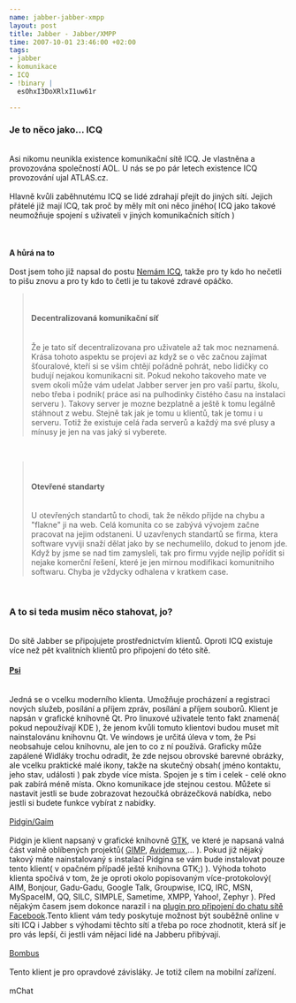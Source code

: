 ```yaml
--- 
name: jabber-jabber-xmpp
layout: post
title: Jabber - Jabber/XMPP
time: 2007-10-01 23:46:00 +02:00
tags: 
- jabber
- komunikace
- ICQ
- !binary |
  esOhxI3DoXRlxI1uw61r

---
```

<h3>Je to něco jako... ICQ</h3><br/>Asi nikomu neunikla existence komunikační sítě ICQ. Je vlastněna a provozována společností AOL. U nás se po pár letech existence ICQ provozování ujal ATLAS.cz.<br/><br/>Hlavně kvůli zaběhnutému ICQ se lidé zdrahají přejít do jiných sítí. Jejich přátelé již mají ICQ, tak proč by měly mít oni něco jiného( ICQ jako takové neumožňuje spojení s uživateli v jiných komunikačních sítích )<br/><br/><a name='more'></a><br/><br/><strong>A hůrá na to</strong><br/><br/>Dost jsem toho již napsal do postu <a title="Nemám ICQ" href="http://www.rooland.cz/2007/09/05/nemam-icq/">Nemám ICQ</a>, takže pro ty kdo ho nečetli to pišu znovu a pro ty kdo to četli je tu takové zdravé opáčko.<br/><blockquote><br/><h4>Decentralizovaná komunikační síť</h4><br/>Že je tato síť decentralizovana pro uživatele až tak moc neznamená. Krása tohoto aspektu se projevi az když se o věc začnou zajímat šťouralové, kteří si se všim chtějí pořádně pohrát, nebo lidičky co budují nejakou komunikacni sit. Pokud nekoho takoveho mate ve svem okoli může vám udelat Jabber server jen pro vaší partu, školu, nebo třeba i podnik( práce asi na pulhodinky čistého času na instalaci serveru ). Takovy server je mozne bezplatně a ještě k tomu legálně stáhnout z webu. Stejně tak jak je tomu u klientů, tak je tomu i u serveru. Totiž že existuje celá řada serverů a každý ma své plusy a mínusy je jen na vas jaký si vyberete.</blockquote><br/><blockquote><br/><h4>Otevřené standarty</h4><br/>U otevřených standartů to chodi, tak že někdo přijde na chybu a "flakne" ji na web. Celá komunita co se zabývá vývojem začne pracovat na jejim odstaneni. U uzavřenych standartů se firma, ktera software vyviji snaží dělat jako by se nechumelilo, dokud to jenom jde. Když by jsme se nad tim zamysleli, tak pro firmu vyjde nejlip pořídit si nejake komerční řešení, které je jen mirnou modifikaci komunitniho softwaru. Chyba je vždycky odhalena v kratkem case.</blockquote><br/><h3>A to si teda musim něco stahovat, jo?</h3><br/>Do sítě Jabber se připojujete prostřednictvím klientů. Oproti ICQ existuje více než pět kvalitních klientů pro připojení do této sítě.<br/><h4><a title="Psi - Homepage" href="http://psi-im.org/">Psi</a></h4><br/>Jedná se o vcelku moderního klienta. Umožňuje procházení a registraci nových služeb, posílání a příjem zpráv, posílání a příjem souborů. Klient je napsán v grafické knihovně Qt. Pro linuxové uživatele tento fakt znamená( pokud nepoužívají KDE ), že jenom kvůli tomuto klientovi budou muset mít nainstalovánu knihovnu Qt. Ve windows je určitá úleva v tom, že Psi neobsahuje celou knihovnu, ale jen to co z ní používá. Graficky může zapálené Widláky trochu odradit, že zde nejsou obrovské barevné obrázky, ale vcelku praktické malé ikony, takže na skutečný obsah( jméno kontaktu, jeho stav, události ) pak zbyde více místa. Spojen je s tím i celek - celé okno pak zabírá méně místa. Okno komunikace jde stejnou cestou. Můžete si nastavit jestli se bude zobrazovat hezoučká obrázečková nabídka, nebo jestli si budete funkce vybírat z nabídky.<br/><br/><a title="Domovská stránka projektu Pidgin" href="http://www.pidgin.im/" target="_blank">Pidgin/Gaim</a><br/><br/>Pidgin je klient napsaný v grafické knihovně <a title="Domovská stránka projektu GTK+" href="http://www.gtk.org/" target="_blank">GTK</a>, ve které je napsaná valná část valně oblíbených projektů( <a title="Domovská stránka grafického editoru GIMP" href="http://www.gimp.org/" target="_blank">GIMP</a>, <a title="Domovská stránka video editoru Avidemux" href="http://fixounet.free.fr/avidemux/" target="_blank">Avidemux</a>,... ). Pokud již nějaký takový máte nainstalovaný s instalací Pidgina se vám bude instalovat pouze tento klient( v opačném případě ještě knihovna GTK;) ). Výhoda tohoto klienta spočívá v tom, že je oproti okolo popisovaným více-protokolový( AIM, Bonjour, Gadu-Gadu, Google Talk, Groupwise, ICQ, IRC, MSN, MySpaceIM, QQ, SILC, SIMPLE, Sametime, XMPP, Yahoo!, Zephyr ). Před nějakým časem jsem dokonce narazil i na <a title="Stránka vývojářu pluginu pro Facebook chat" href="http://code.google.com/p/pidgin-facebookchat/" target="_blank">plugin pro připojení do chatu sítě Facebook</a>.Tento klient vám tedy poskytuje možnost být souběžně online v síti ICQ i Jabber s výhodami těchto sítí a třeba po roce zhodnotit, která síť je pro vás lepší, či jestli vám nějací lidé na Jabberu přibývají.<br/><br/><a title="Domovská stránka projektu Bombus, přeložena z ruštiny" href="http://translate.google.com/translate?u=http%3A%2F%2Fbombus-im.org%2F&amp;hl=cs&amp;ie=UTF-8&amp;sl=ru&amp;tl=cs" target="_blank">Bombus</a><br/><br/>Tento klient je pro opravdové závisláky. Je totiž cílem na mobilní zařízení.<br/><br/>mChat
